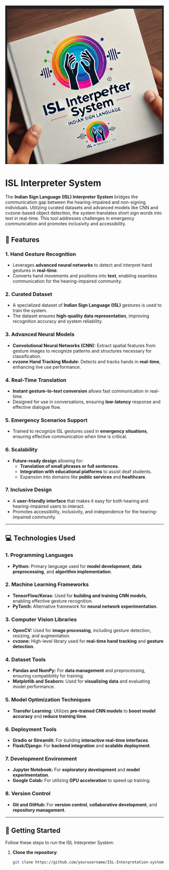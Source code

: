 ![ISL Interpreter Logo](logo1.png)

# ISL Interpreter System
The **Indian Sign Language (ISL) Interpreter System** bridges the communication gap between the hearing-impaired and non-signing individuals. Utilizing curated datasets and advanced models like CNN and cvzone-based object detection, the system translates short sign words into text in real-time. This tool addresses challenges in emergency communication and promotes inclusivity and accessibility.

## 🚀 Features

### 1. **Hand Gesture Recognition**
- Leverages **advanced neural networks** to detect and interpret hand gestures in **real-time**.
- Converts hand movements and positions into **text**, enabling seamless communication for the hearing-impaired community.

### 2. **Curated Dataset**
- A specialized dataset of **Indian Sign Language (ISL)** gestures is used to train the system.
- The dataset ensures **high-quality data representation**, improving recognition accuracy and system reliability.

### 3. **Advanced Neural Models**
- **Convolutional Neural Networks (CNN):** Extract spatial features from gesture images to recognize patterns and structures necessary for classification.
- **cvzone Hand Tracking Module:** Detects and tracks hands in **real-time**, enhancing live use performance.

### 4. **Real-Time Translation**
- **Instant gesture-to-text conversion** allows fast communication in real-time.
- Designed for use in conversations, ensuring **low-latency** response and effective dialogue flow.

### 5. **Emergency Scenarios Support**
- Trained to recognize ISL gestures used in **emergency situations**, ensuring effective communication when time is critical.

### 6. **Scalability**
- **Future-ready design** allowing for:
  - **Translation of small phrases or full sentences**.
  - **Integration with educational platforms** to assist deaf students.
  - Expansion into domains like **public services** and **healthcare**.

### 7. **Inclusive Design**
- A **user-friendly interface** that makes it easy for both hearing and hearing-impaired users to interact.
- Promotes accessibility, inclusivity, and independence for the hearing-impaired community.

---

## 💻 Technologies Used

### 1. **Programming Languages**
- **Python:** Primary language used for **model development**, **data preprocessing**, and **algorithm implementation**.

### 2. **Machine Learning Frameworks**
- **TensorFlow/Keras:** Used for **building and training CNN models**, enabling effective gesture recognition.
- **PyTorch:** Alternative framework for **neural network experimentation**.

### 3. **Computer Vision Libraries**
- **OpenCV:** Used for **image processing**, including gesture detection, resizing, and augmentation.
- **cvzone:** High-level library used for **real-time hand tracking** and **gesture detection**.

### 4. **Dataset Tools**
- **Pandas and NumPy:** For **data management** and preprocessing, ensuring compatibility for training.
- **Matplotlib and Seaborn:** Used for **visualizing data** and evaluating model performance.

### 5. **Model Optimization Techniques**
- **Transfer Learning:** Utilizes **pre-trained CNN models** to **boost model accuracy** and **reduce training time**.

### 6. **Deployment Tools**
- **Gradio or Streamlit:** For building **interactive real-time interfaces**.
- **Flask/Django:** For **backend integration** and **scalable deployment**.

### 7. **Development Environment**
- **Jupyter Notebook:** For **exploratory development** and **model experimentation**.
- **Google Colab:** For utilizing **GPU acceleration** to speed up training.

### 8. **Version Control**
- **Git and GitHub:** For **version control**, **collaborative development**, and **repository management**.

---

## 🚀 Getting Started

Follow these steps to run the ISL Interpreter System:

1. **Clone the repository**:
   ```bash
   git clone https://github.com/yourusername/ISL-Interpretation-system.git




 
